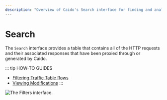 ```yaml
---
description: "Overview of Caido's Search interface for finding and analyzing HTTP requests and responses across all proxied traffic."
---
```


# Search

The `Search` interface provides a table that contains all of the HTTP requests and their associated responses that have been proxied through or generated by Caido.

::: tip HOW-TO GUIDES

- [Filtering Traffic Table Rows](/guides/search_filtering.md)
- [Viewing Modifications](/guides/search_modifications.md)
:::

<img alt="The Filters interface." src="/_images/search_interface.png" center>
